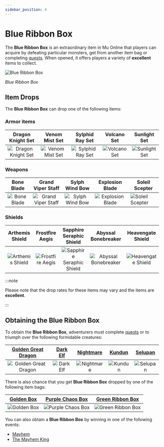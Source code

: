 ```yaml
---
sidebar_position: 4
---
```


# Blue Ribbon Box

The **Blue Ribbon Box** is an extraordinary item in Mu Online that players can acquire by defeating particular monsters, get from another item bag or completing [quests](/gameplay-systems/quest-system). When opened, it offers players a variety of **excellent** items to collect.

![Blue Ribbon Box](/img/items/item-bags/box-of-blue-ribbon.png)

_Blue Ribbon Box_

## Item Drops

The **Blue Ribbon Box** can drop one of the following items:

### Armor items

|                      Dragon Knight Set                       |                     Venom Mist Set                     |                     Sylphid Ray Set                      |                   Volcano Set                    |                    Sunlight Set                    |
| :----------------------------------------------------------: | :----------------------------------------------------: | :------------------------------------------------------: | :----------------------------------------------: | :------------------------------------------------: |
| ![Dragon Knight Set](/img/items/armors/dk/dragon-knight.png) | ![Venom Mist Set](/img/items/armors/dw/venom-mist.png) | ![Sylphid Ray Set](/img/items/armors/fe/sylphid-ray.png) | ![Volcano Set](/img/items/armors/mg/volcano.png) | ![Sunlight Set](/img/items/armors/dl/sunlight.png) |

### Weapons

|                   Bone Blade                    |                       Grand Viper Staff                       |                    Sylph Wind Bow                     |                      Explosion Blade                      | Soleil Scepter                                            |
| :---------------------------------------------: | :-----------------------------------------------------------: | :---------------------------------------------------: | :-------------------------------------------------------: | --------------------------------------------------------- |
| ![Bone Blade](/img/items/swords/bone-blade.png) | ![Grand Viper Staff](/img/items/staffs/grand-viper-staff.png) | ![Sylph Wind Bow](/img/items/bows/sylph-wind-bow.png) | ![Explosion Blade](/img/items/swords/explosion-blade.png) | ![Soleil Scepter](/img/items/scepters/soleil-scepter.png) |

### Shields

|                      Arthemis Shield                       |                      Frostfire Aegis                       |                           Sapphire Seraphic Shield                           |                        Abyssal Bonebreaker                         |                       Heavengate Shield                        |
| :--------------------------------------------------------: | :--------------------------------------------------------: | :--------------------------------------------------------------------------: | :----------------------------------------------------------------: | :------------------------------------------------------------: |
| ![Arthemis Shield](/img/items/shields/arthemis-shield.png) | ![Frostfire Aegis](/img/items/shields/frostfire-aegis.png) | ![Sapphire Seraphic Shield](/img/items/shields/sapphire-seraphic-shield.png) | ![Abyssal Bonebreaker](/img/items/shields/abyssal-bonebreaker.png) | ![Heavengate Shield](/img/items/shields/heavengate-shield.png) |

:::note

Please note that the drop rates for these items may vary and the items are **excellent**.

:::

## Obtaining the Blue Ribbon Box

To obtain the **Blue Ribbon Box**, adventurers must complete [quests](/gameplay-systems/quest-system) or to triumph over the following formidable creatures:

|    [Golden Great Dragon](/special-monsters/invasions/golden-great-dragon)    | [Dark Elf](/special-monsters/event-exclusive/dark-elf) |     [Nightmare](/special-monsters/bosses/nightmare)      | [Kundun](/special-monsters/bosses/kundun)  |     [Selupan](/special-monsters/bosses/selupan)      |
| :--------------------------------------------------------------------------: | :----------------------------------------------------: | :------------------------------------------------------: | :----------------------------------------: | :--------------------------------------------------: |
| ![Golden Great Dragon](/img/monsters/special/golden/golden-great-dragon.jpg) | ![Dark Elf](/img/monsters/special/others/dark-elf.jpg) | ![Nightmare](/img/monsters/special/bosses/nightmare.jpg) | ![Kundun](/img/monsters/kalima/kundun.jpg) | ![Selupan](/img/monsters/special/bosses/selupan.jpg) |

There is also chance that you get **Blue Ribbon Box** dropped by one of the following item bags:

|   [Golden Box](/items/item-bags/misc/golden-box)   |   [Purple Chaos Box](/items/item-bags/misc/purple-chaos-box)   |     [Green Ribbon Box](/items/item-bags/exc/green-ribbon-box)     |
| :------------------------------------------------: | :------------------------------------------------------------: | :---------------------------------------------------------------: |
| ![Golden Box](/img/items/item-bags/golden-box.png) | ![Purple Chaos Box](/img/items/item-bags/purple-chaos-box.png) | ![Green Ribbon Box](/img/items/item-bags/box-of-green-ribbon.png) |

You can also obtain a **Blue Ribbon Box** by winning in one of the following events:

- [Mayhem](/events/combat-events/mayhem)
- [The Mayhem King](/events/combat-events/mayhem-king)
